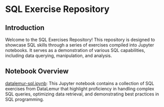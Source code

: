 # SQL Exercise Repository

## Introduction
Welcome to the SQL Exercises Repository! This repository is designed to showcase SQL skills through a series of exercises compiled into Jupyter notebooks. It serves as a demonstration of various SQL capabilities, including data querying, manipulation, and analysis.

## Notebook Overview
[datalemur-sql.ipynb](datalemur-sql.ipynb): This Jupyter notebook contains a collection of SQL exercises from DataLemur that highlight proficiency in handling complex SQL queries, optimizing data retrieval, and demonstrating best practices in SQL programming. 
